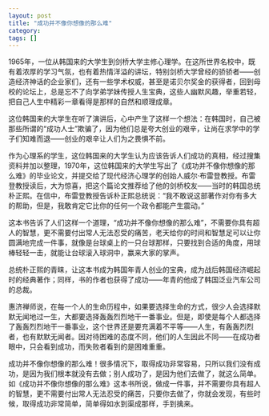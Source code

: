 ```yaml
---
layout: post
title: "成功并不像你想像的那么难"
category: 
tags: []
---
```

1965年，一位从韩国来的大学生到剑桥大学主修心理学。在这所世界名校中，既有着浓厚的学习气氛，也有着热情洋溢的讲坛，特别剑桥大学曾经的骄骄者——创造经济神话的企业家们，还有一些学术权威，甚至是诺贝尔奖金的获得者，回到母校的论坛上，总是忘不了向学弟学妹传授人生宝典，这些人幽默风趣，举重若轻，把自己人生中精彩一章看得是那样的自然和顺理成章。

这位韩国来的大学生在听了演讲后，心中产生了这样一个想法：在韩国时，自己被那些所谓的“成功人士”欺骗了，因为他们总是夸大创业的艰辛，让尚在求学中的学子们知难而退——创业的艰辛让人们为之畏惧不前。

作为心理系的学生，这位韩国来的大学生认为应该告诉人们成功的真相，经过搜集资料并加以整理，1970年，这位韩国来的大学生写出了《成功并不像你想像的那么难》的毕业论文，并提交给了现代经济心理学的创始人威尔·布雷登教授。布雷登教授读后，大为惊喜，把这个篇论文推荐给了他的剑桥校友——当时的韩国总统朴正熙。在信中，布雷登教授告诉朴正熙总统说：“我不敢说这部著作对你有多大的帮助，但是，我敢肯定它比你的任何一个政令都能产生震动。”

这本书告诉了人们这样一个道理，“成功并不像你想像的那么难”，不需要你具有超人的智慧，更不需要付出常人无法忍受的痛苦，老天给你的时间和智慧足可以让你圆满地完成一件事，就像是台球桌上的一只台球那样，只要找到合适的角度，用球棒轻轻一击，就能让台球滚入球洞中，赢来大家的掌声。

总统朴正熙的青睐，让这本书成为韩国年青人创业的宝典，成为战后韩国经济崛起时的经典著作；同样，书的作者也获得了成功——年青的他成了韩国泛业汽车公司的总裁。

惠济禅师说，在每一个人的生命历程中，如果要选择生命的方式，很少人会选择默默无闻地过一生，大都要选择轰轰烈烈地干一番事业。但是，即使是每个人都选择了轰轰烈烈地干一番事业，这个世界还是要充满着不平等——人生，有轰轰烈烈者，也有默默无闻者。因对待困难的态度不同，他们的人生因此不同——在成功者眼中，只会看到成功，而失败者看到的是困难重重。

成功并不像你想像的那么难！很多情况下，取得成功非常容易，只所以我们没有成功，是因为我们根本就没有去做；别人成功了，是因为他们去做了，就这么简单。如《成功并不像你想像的那么难》这本书所说，做成一件事，并不需要你具有超人的智慧，更不需要付出常人无法忍受的痛苦，只要你去做了，你就会发现，有些时候，取得成功非常简单，简单得如水到渠成那样，手到擒来。